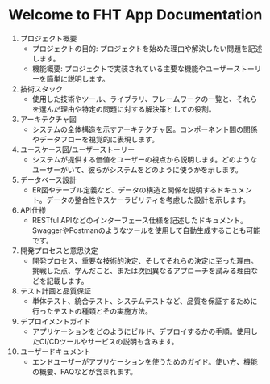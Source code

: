 # Welcome to FHT App Documentation

1. プロジェクト概要
    - プロジェクトの目的: プロジェクトを始めた理由や解決したい問題を記述します。
    - 機能概要: プロジェクトで実装されている主要な機能やユーザーストーリーを簡単に説明します。
1. 技術スタック
    - 使用した技術やツール、ライブラリ、フレームワークの一覧と、それらを選んだ理由や特定の問題に対する解決策としての役割。
1. アーキテクチャ図
    - システムの全体構造を示すアーキテクチャ図。コンポーネント間の関係やデータフローを視覚的に表現します。
1. ユースケース図/ユーザーストーリー
    - システムが提供する価値をユーザーの視点から説明します。どのようなユーザーがいて、彼らがシステムをどのように使うかを示します。
1. データベース設計
    - ER図やテーブル定義など、データの構造と関係を説明するドキュメント。データの整合性やスケーラビリティを考慮した設計を示します。
1. API仕様
    - RESTful APIなどのインターフェース仕様を記述したドキュメント。SwaggerやPostmanのようなツールを使用して自動生成することも可能です。
1. 開発プロセスと意思決定
    - 開発プロセス、重要な技術的決定、そしてそれらの決定に至った理由。挑戦した点、学んだこと、または次回異なるアプローチを試みる理由などを記載します。
1. テスト計画と品質保証
    - 単体テスト、統合テスト、システムテストなど、品質を保証するために行ったテストの種類とその実施方法。
1. デプロイメントガイド
    - アプリケーションをどのようにビルド、デプロイするかの手順。使用したCI/CDツールやサービスの説明も含みます。
1. ユーザードキュメント
    - エンドユーザーがアプリケーションを使うためのガイド。使い方、機能の概要、FAQなどが含まれます。

